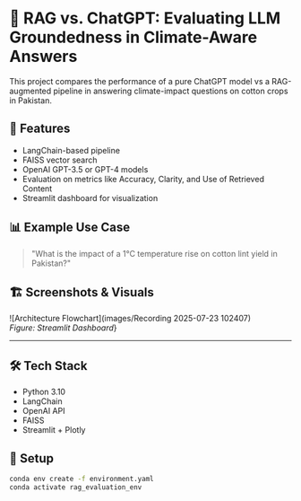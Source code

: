 # 🧠 RAG vs. ChatGPT: Evaluating LLM Groundedness in Climate-Aware Answers

This project compares the performance of a pure ChatGPT model vs a RAG-augmented pipeline in answering climate-impact questions on cotton crops in Pakistan.

## 🚀 Features
- LangChain-based pipeline
- FAISS vector search
- OpenAI GPT-3.5 or GPT-4 models
- Evaluation on metrics like Accuracy, Clarity, and Use of Retrieved Content
- Streamlit dashboard for visualization

## 📊 Example Use Case
> "What is the impact of a 1°C temperature rise on cotton lint yield in Pakistan?"

## 🏗 Screenshots & Visuals

![Architecture Flowchart](images/Recording 2025-07-23 102407)  
*Figure: Streamlit Dashboard*}  

---
## 🛠 Tech Stack
- Python 3.10
- LangChain
- OpenAI API
- FAISS
- Streamlit + Plotly

## 🔧 Setup

```bash
conda env create -f environment.yaml
conda activate rag_evaluation_env
